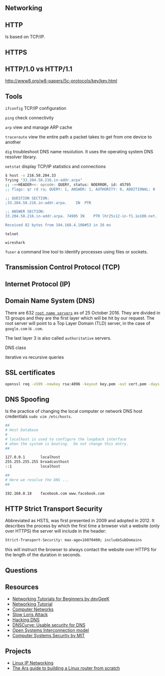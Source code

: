 ## Networking

## HTTP

Is based on TCP/IP.

## HTTPS

## HTTP/1.0 vs HTTP/1.1

http://www8.org/w8-papers/5c-protocols/key/key.html

## Tools

`ifconfig` TCP/IP configuration

`ping` check connectivity

`arp` view and manage ARP cache

`traceroute` view the entire path a packet takes to get from one device to another

`dig` troubleshoot DNS name resolution. It uses the operating system DNS resolver library.

`netstat` display TCP/IP statistics and connections

```sh
$ host -v 216.58.204.33
Trying "33.204.58.216.in-addr.arpa"
;; ->>HEADER<<- opcode: QUERY, status: NOERROR, id: 45795
;; flags: qr rd ra; QUERY: 1, ANSWER: 1, AUTHORITY: 0, ADDITIONAL: 0

;; QUESTION SECTION:
;33.204.58.216.in-addr.arpa.	IN	PTR

;; ANSWER SECTION:
33.204.58.216.in-addr.arpa. 74905 IN	PTR	lhr25s12-in-f1.1e100.net.

Received 82 bytes from 194.168.4.100#53 in 26 ms
```

`telnet`

`wireshark`

`fuser` a command line tool to identify processes using files or sockets.

## Transmission Control Protocol (TCP)

## Internet Protocol (IP)

## Domain Name System (DNS)

There are 632 [`root name servers`](https://en.wikipedia.org/wiki/Root_name_server) as of 25 October 2016.
They are divided in 13 groups and they are the first layer which will be hit by our request.
The root server will point to a Top Layer Domain (TLD) server, in the case of `google.com` is `.com`.

The last layer 3 is also called `authoritative` servers.

DNS class

iterative vs recursive queries

## SSL certificates

```sh
openssl req -x509 -newkey rsa:4096 -keyout key.pem -out cert.pem -days 365 -nodes
```

## DNS Spoofing

Is the practice of changing the local computer or network DNS host credentials `sudo vim /etc/hosts`.

```sh
##
# Host Database
#
# localhost is used to configure the loopback interface
# when the system is booting.  Do not change this entry.
##

127.0.0.1       localhost
255.255.255.255 broadcasthost
::1             localhost

##
# Here we resolve the DNS ...
##

192.168.0.18    facebook.com www.facebook.com
```

## HTTP Strict Transport Security

Abbreviated as HSTS, was first presented in 2009 and adopted in 2012. It describes the process by which the first time a browser visit a website (only over HTTPS) the server will include in the header:

```sh
Strict-Transport-Security: max-age=16070400; includeSubDomains
```

this will instruct the browser to always contact the website over HTTPS for the length of the duration in seconds.

## Questions


## Resources

- [Networking Tutorials for Beginners by devGeeK](https://www.youtube.com/watch?v=xpXhudbsrr8)
- [Networking Tutorial](https://www.youtube.com/playlist?list=PLowKtXNTBypH19whXTVoG3oKSuOcw_XeW)
- [Computer Networks](https://www.youtube.com/playlist?list=PLEbnTDJUr_IegfoqO4iPnPYQui46QqT0j)
- [Slow Loris Attack](https://youtu.be/XiFkyR35v2Y)
- [Hacking DNS](https://www.youtube.com/watch?v=zRysni9ND2w)
- [DNSCurve: Usable security for DNS](https://dnscurve.org/forgery.html)
- [Open Systems Interconnection model](https://en.wikipedia.org/wiki/OSI_model)
- [Computer Systems Security by MIT](https://ocw.mit.edu/courses/electrical-engineering-and-computer-science/6-858-computer-systems-security-fall-2014/)

## Projects

- [Linux IP Networking](https://goo.gl/yL6RwQ)
- [The Ars guide to building a Linux router from scratch](https://goo.gl/ffON6v)
